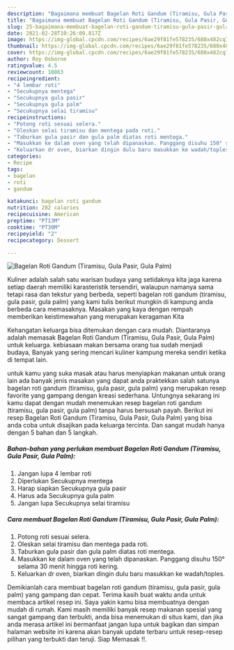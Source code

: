 ```yaml
---
description: "Bagaimana membuat Bagelan Roti Gandum (Tiramisu, Gula Pasir, Gula Palm) Teruji"
title: "Bagaimana membuat Bagelan Roti Gandum (Tiramisu, Gula Pasir, Gula Palm) Teruji"
slug: 25-bagaimana-membuat-bagelan-roti-gandum-tiramisu-gula-pasir-gula-palm-teruji
date: 2021-02-28T10:26:09.817Z
image: https://img-global.cpcdn.com/recipes/6ae29f81fe578235/680x482cq70/bagelan-roti-gandum-tiramisu-gula-pasir-gula-palm-foto-resep-utama.jpg
thumbnail: https://img-global.cpcdn.com/recipes/6ae29f81fe578235/680x482cq70/bagelan-roti-gandum-tiramisu-gula-pasir-gula-palm-foto-resep-utama.jpg
cover: https://img-global.cpcdn.com/recipes/6ae29f81fe578235/680x482cq70/bagelan-roti-gandum-tiramisu-gula-pasir-gula-palm-foto-resep-utama.jpg
author: Roy Osborne
ratingvalue: 4.5
reviewcount: 10863
recipeingredient:
- "4 lembar roti"
- "Secukupnya mentega"
- "Secukupnya gula pasir"
- "Secukupnya gula palm"
- "Secukupnya selai tiramisu"
recipeinstructions:
- "Potong roti sesuai selera."
- "Oleskan selai tiramisu dan mentega pada roti."
- "Taburkan gula pasir dan gula palm diatas roti mentega."
- "Masukkan ke dalam oven yang telah dipanaskan. Panggang disuhu 150° selama 30 menit hingga roti kering."
- "Keluarkan dr oven, biarkan dingin dulu baru masukkan ke wadah/toples."
categories:
- Recipe
tags:
- bagelan
- roti
- gandum

katakunci: bagelan roti gandum 
nutrition: 282 calories
recipecuisine: American
preptime: "PT13M"
cooktime: "PT30M"
recipeyield: "2"
recipecategory: Dessert

---
```



![Bagelan Roti Gandum (Tiramisu, Gula Pasir, Gula Palm)](https://img-global.cpcdn.com/recipes/6ae29f81fe578235/680x482cq70/bagelan-roti-gandum-tiramisu-gula-pasir-gula-palm-foto-resep-utama.jpg)

Kuliner adalah salah satu warisan budaya yang setidaknya kita jaga karena setiap daerah memiliki karasteristik tersendiri, walaupun namanya sama tetapi rasa dan tekstur yang berbeda, seperti bagelan roti gandum (tiramisu, gula pasir, gula palm) yang kami tulis berikut mungkin di kampung anda berbeda cara memasaknya. Masakan yang kaya dengan rempah memberikan keistimewahan yang merupakan keragaman Kita



Kehangatan keluarga bisa ditemukan dengan cara mudah. Diantaranya adalah memasak Bagelan Roti Gandum (Tiramisu, Gula Pasir, Gula Palm) untuk keluarga. kebiasaan makan bersama orang tua sudah menjadi budaya, Banyak yang sering mencari kuliner kampung mereka sendiri ketika di tempat lain.

untuk kamu yang suka masak atau harus menyiapkan makanan untuk orang lain ada banyak jenis masakan yang dapat anda praktekkan salah satunya bagelan roti gandum (tiramisu, gula pasir, gula palm) yang merupakan resep favorite yang gampang dengan kreasi sederhana. Untungnya sekarang ini kamu dapat dengan mudah menemukan resep bagelan roti gandum (tiramisu, gula pasir, gula palm) tanpa harus bersusah payah.
Berikut ini resep Bagelan Roti Gandum (Tiramisu, Gula Pasir, Gula Palm) yang bisa anda coba untuk disajikan pada keluarga tercinta. Dan sangat mudah hanya dengan 5 bahan dan 5 langkah.


<!--inarticleads1-->

##### Bahan-bahan yang perlukan membuat Bagelan Roti Gandum (Tiramisu, Gula Pasir, Gula Palm):

1. Jangan lupa 4 lembar roti
1. Diperlukan Secukupnya mentega
1. Harap siapkan Secukupnya gula pasir
1. Harus ada Secukupnya gula palm
1. Jangan lupa Secukupnya selai tiramisu




<!--inarticleads2-->

##### Cara membuat  Bagelan Roti Gandum (Tiramisu, Gula Pasir, Gula Palm):

1. Potong roti sesuai selera.
1. Oleskan selai tiramisu dan mentega pada roti.
1. Taburkan gula pasir dan gula palm diatas roti mentega.
1. Masukkan ke dalam oven yang telah dipanaskan. Panggang disuhu 150° selama 30 menit hingga roti kering.
1. Keluarkan dr oven, biarkan dingin dulu baru masukkan ke wadah/toples.




Demikianlah cara membuat bagelan roti gandum (tiramisu, gula pasir, gula palm) yang gampang dan cepat. Terima kasih buat waktu anda untuk membaca artikel resep ini. Saya yakin kamu bisa membuatnya dengan mudah di rumah. Kami masih memiliki banyak resep makanan spesial yang sangat gampang dan terbukti, anda bisa menemukan di situs kami, dan jika anda merasa artikel ini bermanfaat jangan lupa untuk bagikan dan simpan halaman website ini karena akan banyak update terbaru untuk resep-resep pilihan yang terbukti dan teruji. Siap Memasak !!. 
